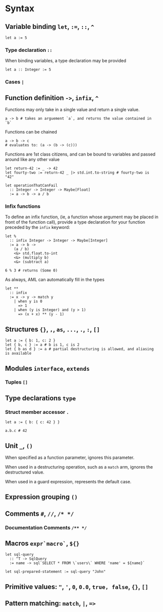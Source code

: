 # Syntax

## Variable binding `let`, `:=`, `::`, `^`

```aml
let a := 5
```

### Type declaration `::`

When binding variables, a type declaration may be provided

```aml
let a :: Integer := 5
```

### Cases `|`

## Function definition `->`, `infix`, `^`

Functions may only take in a single value and return a single value.

```aml
a -> b # takes an arguement `a`, and returns the value contained in `b`
```

Functions can be chained

```aml
a -> b -> c
# evaluates to: (a -> (b -> (c)))
```

Functions are 1st class citizens, and can be bound to variables and passed
around like any other value

```aml
let return-42 := _ -> 42
let fourty-two := return-42 _ |> std.int.to-string # fourty-two is "42"

let operationThatCanFail
  :: Integer -> Integer -> Maybe[Float]
  := a -> b -> a / b
```

### Infix functions

To define an infix function, (ie, a function whose argument may be placed in
front of the function call), provide a type declaration for your function
preceded by the `infix` keyword:

```aml
let %
  :: infix Integer -> Integer -> Maybe[Integer]
  := a -> b ->
    (a / b)
    <&> std.float.to-int
    <&> (multiply b)
    <&> (subtract a)

6 % 3 # returns (Some 0)
```

As always, AML can automatically fill in the types

```aml
let **
  :: infix
  := x -> y -> match y
    | when y is 0
      => 1
    | when (y is Integer) and (y > 1)
      => (x + x) ** (y - 1)
```

## Structures `{}`, `,`, `as`, `...`, `.`, `:`, `[]`

```aml
let a := { b: 1, c: 2 }
let { b, c } := a # b is 1, c is 2
let { b as d } := a # partial destructuring is allowed, and aliasing is available
```

## Modules `interface`, `extends`

### Tuples `[]`

## Type declarations `type`

### Struct member accessor `.`

```aml
let a := { b: { c: 42 } }

a.b.c # 42
```

## Unit `_`, `()`

When specified as a function parameter, ignores this parameter.

When used in a destructuring operation, such as a `match` arm, ignores the
destructured value.

When used in a guard expression, represents the default case.

## Expression grouping `()`

## Comments `#`, `//`, `/* */`

### Documentation Comments `/** */`

## Macros `` expr`macro` ``, `${}`

```aml
let sql-query
  :: ^T -> SqlQuery
  := name -> sql`SELECT * FROM \`users\` WHERE 'name' = ${name}`

let sql-prepared-statement := sql-query "John"
```

## Primitive values: `"`, `'`, `0`, `0.0`, `true, false`, `{}`, `[]`

## Pattern matching: `match`, `|`, `=>`
